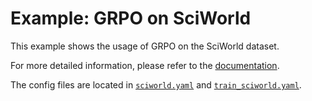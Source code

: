 # Example: GRPO on SciWorld

This example shows the usage of GRPO on the SciWorld dataset.

For more detailed information, please refer to the [documentation](../../docs/sphinx_doc/source/tutorial/example_multi_turn.md).

The config files are located in [`sciworld.yaml`](sciworld.yaml) and [`train_sciworld.yaml`](train_sciworld.yaml).
